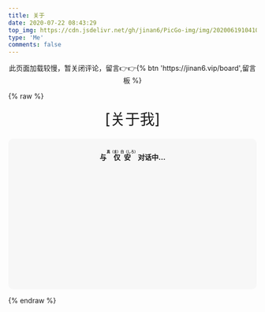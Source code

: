 ```yaml
---
title: 关于
date: 2020-07-22 08:43:29
top_img: https://cdn.jsdelivr.net/gh/jinan6/PicGo-img/img/20200619104100.jpg
type: 'Me'
comments: false
---
```


<center>
    <div class="tip key font5 fas fa-key"><p>此页面加载较慢，暂关闭评论，留言👉👉{% btn 'https://jinan6.vip/board',留言板 %}</p></div>
</center>
<!-- https://www.bootcdn.cn/botui/ -->
<link href="https://cdn.bootcss.com/botui/0.3.9/botui-theme-default.css" rel="stylesheet">
<link href="https://cdn.bootcss.com/botui/0.3.9/botui.min.css" rel="stylesheet">

{% raw %}
<!-- 因为vue和botui更新导至bug,现将对话移至js下的botui中配置 -->

<div class="entry-content">
  <div class="moe-mashiro" style="text-align:center; font-size: 30px; margin-bottom: 20px;">[关于我]</div>
  <div id="hello-mashiro" class="popcontainer" style="min-height: 300px; padding: 2px 6px 4px; background-color: rgb(242, 242, 242, 0.5); border-radius: 10px;">
    <center>
    <p>
    </p>
    <h4>
    与&nbsp;<ruby>
    仅安&nbsp;<rp>
    （</rp>
    <rt>
    真（ま）白（しろ）</rt>
    <rp>
    ）</rp>
    </ruby>
    对话中...</h4>
    <p>
    </p>
    </center>
    <bot-ui></botui>
  </div>
</div>

<!--<script src="https://cungudafa.gitee.io/js/botui.js></script>-->

<script src="https://cdn.jsdelivr.net/gh/jinan6/CDN/js/botui.js"></script>
<script>
bot_ui_ini()
</script>



{% endraw %}